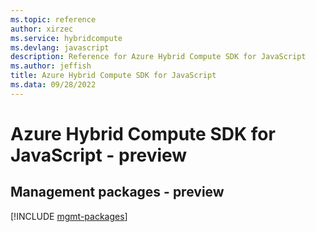 ```yaml
---
ms.topic: reference
author: xirzec
ms.service: hybridcompute
ms.devlang: javascript
description: Reference for Azure Hybrid Compute SDK for JavaScript
ms.author: jeffish
title: Azure Hybrid Compute SDK for JavaScript
ms.data: 09/28/2022
---
```

# Azure Hybrid Compute SDK for JavaScript - preview

## Management packages - preview
[!INCLUDE [mgmt-packages](hybrid-compute-mgmt-index.md)]